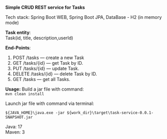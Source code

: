 **Simple CRUD REST service for Tasks**

Tech stack:
Spring Boot WEB, Spring Boot JPA, DataBase - H2 (in memory mode)


<b>Task entity</b>:<br>
Task(id, title, description,userId)


<b>End-Points</b>:
1. POST /tasks — create a new Task
2. GET /tasks/{id} — get Task by ID.
3. PUT /tasks/{id} — update Task.
4. DELETE /tasks/{id} — delete Task by ID.
5. GET /tasks — get all Tasks.


**Usage:**
Build a jar file with command:<br>
`mvn clean install`

Launch jar file with command via terminal:

`${JAVA_HOME}\java.exe -jar ${work_dir}\target\task-service-0.0.1-SNAPSHOT.jar`

Java: 17
<br>Maven: 3
